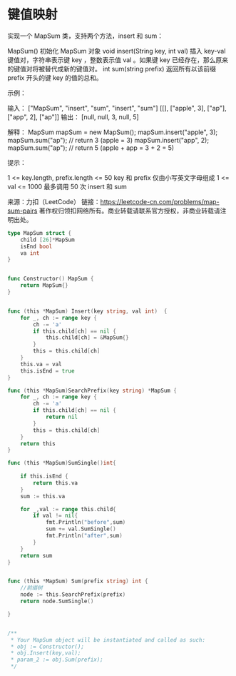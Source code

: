 #  键值映射
实现一个 MapSum 类，支持两个方法，insert 和 sum：

MapSum() 初始化 MapSum 对象
void insert(String key, int val) 插入 key-val 键值对，字符串表示键 key ，整数表示值 val 。如果键 key 已经存在，那么原来的键值对将被替代成新的键值对。
int sum(string prefix) 返回所有以该前缀 prefix 开头的键 key 的值的总和。
 

示例：

输入：
["MapSum", "insert", "sum", "insert", "sum"]
[[], ["apple", 3], ["ap"], ["app", 2], ["ap"]]
输出：
[null, null, 3, null, 5]

解释：
MapSum mapSum = new MapSum();
mapSum.insert("apple", 3);  
mapSum.sum("ap");           // return 3 (apple = 3)
mapSum.insert("app", 2);    
mapSum.sum("ap");           // return 5 (apple + app = 3 + 2 = 5)
 

提示：

1 <= key.length, prefix.length <= 50
key 和 prefix 仅由小写英文字母组成
1 <= val <= 1000
最多调用 50 次 insert 和 sum

来源：力扣（LeetCode）
链接：https://leetcode-cn.com/problems/map-sum-pairs
著作权归领扣网络所有。商业转载请联系官方授权，非商业转载请注明出处。
```go
type MapSum struct {
    child [26]*MapSum
    isEnd bool
    va int
}


func Constructor() MapSum {
    return MapSum{}
}


func (this *MapSum) Insert(key string, val int)  {
    for _, ch := range key {
        ch -= 'a'
        if this.child[ch] == nil {
            this.child[ch] = &MapSum{}
        }
        this = this.child[ch]
    }
    this.va = val
    this.isEnd = true
}

func (this *MapSum)SearchPrefix(key string) *MapSum {
    for _, ch := range key {
        ch -= 'a'
        if this.child[ch] == nil {
            return nil
        }
        this = this.child[ch]
    }
    return this
}

func (this *MapSum)SumSingle()int{
    
    if this.isEnd {
        return this.va
    }
    sum := this.va

    for _,val := range this.child{
        if val != nil{
            fmt.Println("before",sum)
            sum += val.SumSingle()
            fmt.Println("after",sum)
        }
    }
    return sum
}


func (this *MapSum) Sum(prefix string) int {
    //前缀树
    node := this.SearchPrefix(prefix)
    return node.SumSingle()

}


/**
 * Your MapSum object will be instantiated and called as such:
 * obj := Constructor();
 * obj.Insert(key,val);
 * param_2 := obj.Sum(prefix);
 */
```

